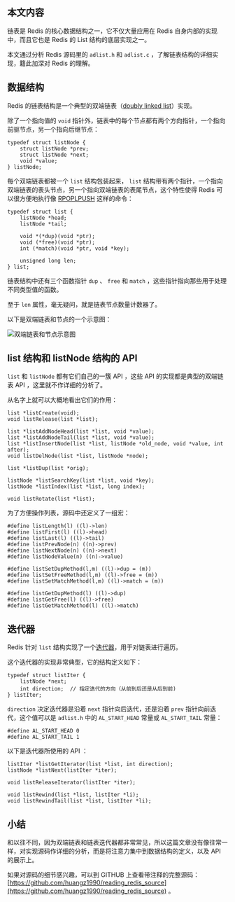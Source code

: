 本文内容
-------------

链表是 Redis 的核心数据结构之一，它不仅大量应用在 Redis 自身内部的实现中，而且它也是 Redis 的 List 结构的底层实现之一。

本文通过分析 Redis 源码里的 ``adlist.h`` 和 ``adlist.c`` ，了解链表结构的详细实现，籍此加深对 Redis 的理解。


数据结构
---------------

Redis 的链表结构是一个典型的双端链表（[doubly linked list](http://en.wikipedia.org/wiki/Doubly_linked_list)）实现。

除了一个指向值的 ``void`` 指针外，链表中的每个节点都有两个方向指针，一个指向前驱节点，另一个指向后继节点：

    typedef struct listNode {
        struct listNode *prev;
        struct listNode *next;
        void *value;
    } listNode;

每个双端链表都被一个 ``list`` 结构包装起来， ``list`` 结构带有两个指针，一个指向双端链表的表头节点，另一个指向双端链表的表尾节点，这个特性使得 Redis 可以很方便地执行像 [RPOPLPUSH](http://redis.readthedocs.org/en/latest/list/rpoplpush.html) 这样的命令：

    typedef struct list {
        listNode *head;
        listNode *tail;

        void *(*dup)(void *ptr);
        void (*free)(void *ptr);
        int (*match)(void *ptr, void *key);

        unsigned long len;
    } list;

链表结构中还有三个函数指针 ``dup`` 、 ``free`` 和 ``match`` ，这些指针指向那些用于处理不同类型值的函数。

至于 ``len`` 属性，毫无疑问，就是链表节点数量计数器了。

以下是双端链表和节点的一个示意图：

![双端链表和节点示意图](https://github.com/huangz1990/huangz1990.github.com/raw/d302df795df25c425b12492ed885d544f5709bb2/_image/2012-07-19/list_and_list_node.png)


list 结构和 listNode 结构的 API
--------------------------------------

``list`` 和 ``listNode`` 都有它们自己的一簇 API ，这些 API 的实现都是典型的双端链表 API ，这里就不作详细的分析了。

从名字上就可以大概地看出它们的作用：

    list *listCreate(void);
    void listRelease(list *list);

    list *listAddNodeHead(list *list, void *value);
    list *listAddNodeTail(list *list, void *value);
    list *listInsertNode(list *list, listNode *old_node, void *value, int after);
    void listDelNode(list *list, listNode *node);

    list *listDup(list *orig);

    listNode *listSearchKey(list *list, void *key);
    listNode *listIndex(list *list, long index);

    void listRotate(list *list);

为了方便操作列表，源码中还定义了一组宏：

    #define listLength(l) ((l)->len)
    #define listFirst(l) ((l)->head)
    #define listLast(l) ((l)->tail)
    #define listPrevNode(n) ((n)->prev)
    #define listNextNode(n) ((n)->next)
    #define listNodeValue(n) ((n)->value)

    #define listSetDupMethod(l,m) ((l)->dup = (m))
    #define listSetFreeMethod(l,m) ((l)->free = (m))
    #define listSetMatchMethod(l,m) ((l)->match = (m))

    #define listGetDupMethod(l) ((l)->dup)
    #define listGetFree(l) ((l)->free)
    #define listGetMatchMethod(l) ((l)->match)


迭代器
-----------

Redis 针对 ``list`` 结构实现了一个[迭代器](http://en.wikipedia.org/wiki/Iterator)，用于对链表进行遍历。

这个迭代器的实现非常典型，它的结构定义如下：

    typedef struct listIter {
        listNode *next;
        int direction;  // 指定迭代的方向（从前到后还是从后到前)
    } listIter;

``direction`` 决定迭代器是沿着 ``next`` 指针向后迭代，还是沿着 ``prev`` 指针向前迭代，这个值可以是 ``adlist.h`` 中的 ``AL_START_HEAD`` 常量或 ``AL_START_TAIL`` 常量：

    #define AL_START_HEAD 0
    #define AL_START_TAIL 1

以下是迭代器所使用的 API ：

    listIter *listGetIterator(list *list, int direction);
    listNode *listNext(listIter *iter);

    void listReleaseIterator(listIter *iter);

    void listRewind(list *list, listIter *li);
    void listRewindTail(list *list, listIter *li);


小结
-----

和以往不同，因为双端链表和链表迭代器都非常常见，所以这篇文章没有像往常一样，对实现源码作详细的分析，而是将注意力集中到数据结构的定义，以及 API 的展示上。

如果对源码的细节感兴趣，可以到 GITHUB 上查看带注释的完整源码： [https://github.com/huangz1990/reading_redis_source](https://github.com/huangz1990/reading_redis_source) 。
